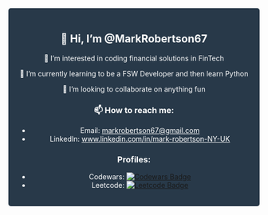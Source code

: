 <div style="background-color: #283949; color: #ffffff; padding: 20px; border-radius: 5px;">
    <h2 style="text-align: center;">👋 Hi, I’m @MarkRobertson67</h2>
    <p style="text-align: center;">👀 I’m interested in coding financial solutions in FinTech</p>
    <p style="text-align: center;">🌱 I’m currently learning to be a FSW Developer and then learn Python</p>
    <p style="text-align: center;">💞️ I’m looking to collaborate on anything fun</p>
    <h3 style="text-align: center;">📫 How to reach me:</h3>
    <ul style="text-align: center;">
        <li>Email: <a href="mailto:markrobertson67@gmail.com" style="color: #ffffff;">markrobertson67@gmail.com</a></li>
        <li>LinkedIn: <a href="https://www.linkedin.com/in/mark-robertson-NY-UK" style="color: #ffffff;">www.linkedin.com/in/mark-robertson-NY-UK</a></li>
    </ul>
    <h3 style="text-align: center;">Profiles:</h3>
    <ul style="text-align: center;">
        <li>Codewars: <a href="https://www.codewars.com/users/Goldsuccess167"><img src="https://www.codewars.com/users/Goldsuccess167/badges/large" alt="Codewars Badge"></a></li>
        <li>Leetcode: <a href="https://leetcode.com/Goldsuccess167/"><img src="https://assets.leetcode.com/static_assets/public/webpack_bundles/images/logo-dark.e99485d9b.svg" alt="Leetcode Badge"></a></li>
    </ul>
</div>

<!---
MarkRobertson67/MarkRobertson67 is a ✨ special ✨ repository because its `README.md` (this file) appears on your GitHub profile.
You can click the Preview link to take a look at your changes.
--->


